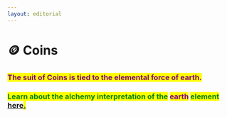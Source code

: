 ```yaml
---
layout: editorial
---
```


# 🪙 Coins



### <mark style="color:purple;"></mark>

### <mark style="color:purple;">The suit of Coins is tied to the elemental force of earth.</mark>

<mark style="color:purple;"></mark>

### <mark style="color:green;">Learn about the alchemy interpretation of the</mark> <mark style="color:purple;">earth</mark> <mark style="color:green;">element</mark> [here<mark style="color:green;">.</mark>](../../../../../alchemy/the-usdchoice-of-alchemy/undefined-4/the-four-elements/terra.md)<mark style="color:green;"></mark>

<mark style="color:purple;"></mark>

<mark style="color:green;"></mark>
